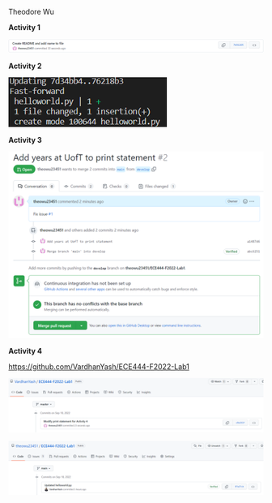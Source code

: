 Theodore Wu

**Activity 1**

![](images/Activity1.png)

**Activity 2**

![](images/Activity2.png)

**Activity 3**

![](images/Activity3.png)

**Activity 4**

https://github.com/VardhanYash/ECE444-F2022-Lab1

![](images/Activity4_1.png)

![](images/Activity4_2.png)